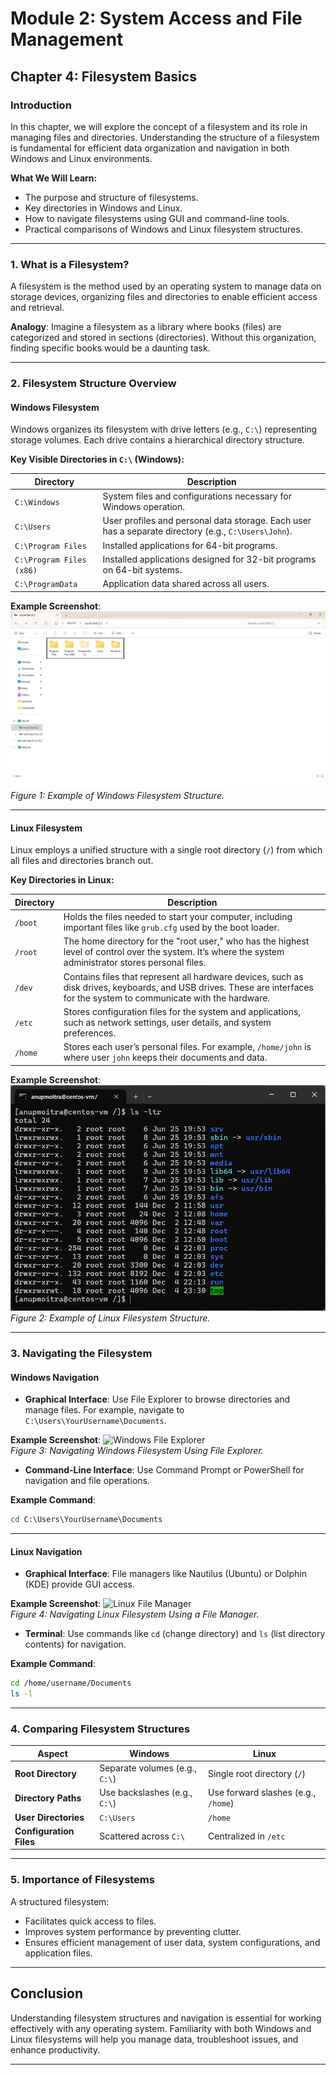 # Module 2: System Access and File Management

## Chapter 4: Filesystem Basics

### Introduction
In this chapter, we will explore the concept of a filesystem and its role in managing files and directories. Understanding the structure of a filesystem is fundamental for efficient data organization and navigation in both Windows and Linux environments.

**What We Will Learn:**
- The purpose and structure of filesystems.
- Key directories in Windows and Linux.
- How to navigate filesystems using GUI and command-line tools.
- Practical comparisons of Windows and Linux filesystem structures.

---

### 1. What is a Filesystem?

A filesystem is the method used by an operating system to manage data on storage devices, organizing files and directories to enable efficient access and retrieval.

**Analogy**: Imagine a filesystem as a library where books (files) are categorized and stored in sections (directories). Without this organization, finding specific books would be a daunting task.

---

### 2. Filesystem Structure Overview

#### Windows Filesystem
Windows organizes its filesystem with drive letters (e.g., `C:\`) representing storage volumes. Each drive contains a hierarchical directory structure.

**Key Visible Directories in `C:\` (Windows):**

| **Directory**               | **Description** |
|-----------------------------|-----------------|
| `C:\Windows`                | System files and configurations necessary for Windows operation. |
| `C:\Users`                  | User profiles and personal data storage. Each user has a separate directory (e.g., `C:\Users\John`). |
| `C:\Program Files`          | Installed applications for 64-bit programs. |
| `C:\Program Files (x86)`    | Installed applications designed for 32-bit programs on 64-bit systems. |
| `C:\ProgramData`            | Application data shared across all users. |

**Example Screenshot**:
![Windows Filesystem](screenshots/01-windows-filesystem-structure.png)  
*Figure 1: Example of Windows Filesystem Structure.*

---

#### Linux Filesystem
Linux employs a unified structure with a single root directory (`/`) from which all files and directories branch out.

**Key Directories in Linux:**

| **Directory** | **Description** |
|---------------|-----------------|
| `/boot`       | Holds the files needed to start your computer, including important files like `grub.cfg` used by the boot loader. |
| `/root`       | The home directory for the "root user," who has the highest level of control over the system. It’s where the system administrator stores personal files. |
| `/dev`        | Contains files that represent all hardware devices, such as disk drives, keyboards, and USB drives. These are interfaces for the system to communicate with the hardware. |
| `/etc`        | Stores configuration files for the system and applications, such as network settings, user details, and system preferences. |
| `/home`       | Stores each user’s personal files. For example, `/home/john` is where user `john` keeps their documents and data. |

**Example Screenshot**:
![Linux Filesystem](screenshots/02-linux-filesystem-structure-example.png)  
*Figure 2: Example of Linux Filesystem Structure.*

---

### 3. Navigating the Filesystem

#### Windows Navigation
- **Graphical Interface**: Use File Explorer to browse directories and manage files. For example, navigate to `C:\Users\YourUsername\Documents`.

**Example Screenshot**:
![Windows File Explorer](screenshots/windows-file-explorer.png)  
*Figure 3: Navigating Windows Filesystem Using File Explorer.*

- **Command-Line Interface**: Use Command Prompt or PowerShell for navigation and file operations.

**Example Command**:
```cmd
cd C:\Users\YourUsername\Documents
```

---

#### Linux Navigation
- **Graphical Interface**: File managers like Nautilus (Ubuntu) or Dolphin (KDE) provide GUI access.

**Example Screenshot**:
![Linux File Manager](screenshots/linux-file-manager.png)  
*Figure 4: Navigating Linux Filesystem Using a File Manager.*

- **Terminal**: Use commands like `cd` (change directory) and `ls` (list directory contents) for navigation.

**Example Command**:
```bash
cd /home/username/Documents
ls -l
```

---

### 4. Comparing Filesystem Structures

| **Aspect**            | **Windows**                        | **Linux**                              |
|-----------------------|------------------------------------|---------------------------------------|
| **Root Directory**    | Separate volumes (e.g., `C:\`)    | Single root directory (`/`)          |
| **Directory Paths**   | Use backslashes (e.g., `C:\`)     | Use forward slashes (e.g., `/home`)  |
| **User Directories**  | `C:\Users`                       | `/home`                              |
| **Configuration Files** | Scattered across `C:\`         | Centralized in `/etc`                |

---

### 5. Importance of Filesystems

A structured filesystem:
- Facilitates quick access to files.
- Improves system performance by preventing clutter.
- Ensures efficient management of user data, system configurations, and application files.

---

## Conclusion

Understanding filesystem structures and navigation is essential for working effectively with any operating system. Familiarity with both Windows and Linux filesystems will help you manage data, troubleshoot issues, and enhance productivity.

---
